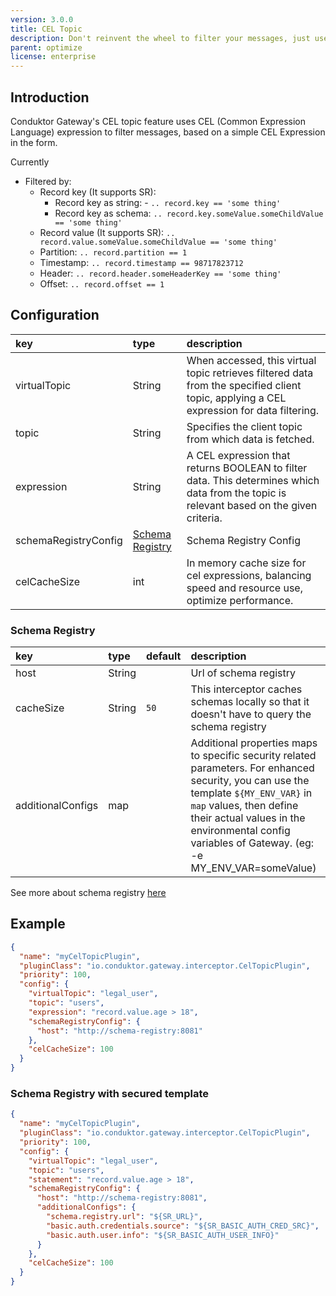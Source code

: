 ```yaml
---
version: 3.0.0
title: CEL Topic
description: Don't reinvent the wheel to filter your messages, just use CEL expression!
parent: optimize
license: enterprise
---
```


## Introduction

Conduktor Gateway's CEL topic feature uses CEL (Common Expression Language) expression to filter messages, based on a
simple CEL Expression in the form.

Currently

- Filtered by:
    - Record key (It supports SR):
        - Record key as string: - `.. record.key == 'some thing'`
        - Record key as schema: `.. record.key.someValue.someChildValue == 'some thing'`
    - Record value (It supports SR): `.. record.value.someValue.someChildValue == 'some thing'`
    - Partition: `.. record.partition == 1`
    - Timestamp: `.. record.timestamp == 98717823712`
    - Header: `.. record.header.someHeaderKey == 'some thing'`
    - Offset: `.. record.offset == 1`

## Configuration

| key                  | type                                | description                                                                                                                              |
|:---------------------|:------------------------------------|:-----------------------------------------------------------------------------------------------------------------------------------------|
| virtualTopic         | String                              | When accessed, this virtual topic retrieves filtered data from the specified client topic, applying a CEL expression for data filtering. |
| topic                | String                              | Specifies the client topic from which data is fetched.                                                                                   |
| expression           | String                              | A CEL expression that returns BOOLEAN to filter data. This determines which data from the topic is relevant based on the given criteria. |
| schemaRegistryConfig | [Schema Registry](#schema-registry) | Schema Registry Config                                                                                                                   |
| celCacheSize         | int                                 | In memory cache size for cel expressions, balancing speed and resource use, optimize performance.                                        |

### Schema Registry

| key               | type   | default | description                                                                                                                                                                                                                                                          |
|:------------------|:-------|:--------|:---------------------------------------------------------------------------------------------------------------------------------------------------------------------------------------------------------------------------------------------------------------------|
| host              | String |         | Url of schema registry                                                                                                                                                                                                                                               |
| cacheSize         | String | `50`    | This interceptor caches schemas locally so that it doesn't have to query the schema registry                                                                                                                                                                         |
| additionalConfigs | map    |         | Additional properties maps to specific security related parameters. For enhanced security, you can use the template `${MY_ENV_VAR}` in `map` values, then define their actual values in the environmental config variables of Gateway. (eg: -e MY_ENV_VAR=someValue) |

See more about schema
registry [here](https://www.conduktor.io/blog/what-is-the-schema-registry-and-why-do-you-need-to-use-it/)

## Example

```json
{
  "name": "myCelTopicPlugin",
  "pluginClass": "io.conduktor.gateway.interceptor.CelTopicPlugin",
  "priority": 100,
  "config": {
    "virtualTopic": "legal_user",
    "topic": "users",
    "expression": "record.value.age > 18",
    "schemaRegistryConfig": {
      "host": "http://schema-registry:8081"
    },
    "celCacheSize": 100
  }
}
```

### Schema Registry with secured template

```json
{
  "name": "myCelTopicPlugin",
  "pluginClass": "io.conduktor.gateway.interceptor.CelTopicPlugin",
  "priority": 100,
  "config": {
    "virtualTopic": "legal_user",
    "topic": "users",
    "statement": "record.value.age > 18",
    "schemaRegistryConfig": {
      "host": "http://schema-registry:8081",
      "additionalConfigs": {
        "schema.registry.url": "${SR_URL}",
        "basic.auth.credentials.source": "${SR_BASIC_AUTH_CRED_SRC}",
        "basic.auth.user.info": "${SR_BASIC_AUTH_USER_INFO}"
      }
    },
    "celCacheSize": 100
  }
}
```
